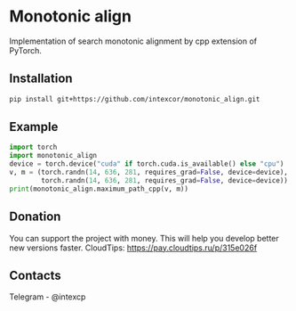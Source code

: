 # Monotonic align
Implementation of search monotonic alignment by cpp extension of PyTorch.

## Installation
```sh
pip install git+https://github.com/intexcor/monotonic_align.git
```
## Example

```python
import torch
import monotonic_align
device = torch.device("cuda" if torch.cuda.is_available() else "cpu")
v, m = (torch.randn(14, 636, 281, requires_grad=False, device=device),
        torch.randn(14, 636, 281, requires_grad=False, device=device))
print(monotonic_align.maximum_path_cpp(v, m))
```
## Donation
You can support the project with money. This will help you develop better new versions faster.
CloudTips: https://pay.cloudtips.ru/p/315e026f

## Contacts
Telegram - @intexcp
